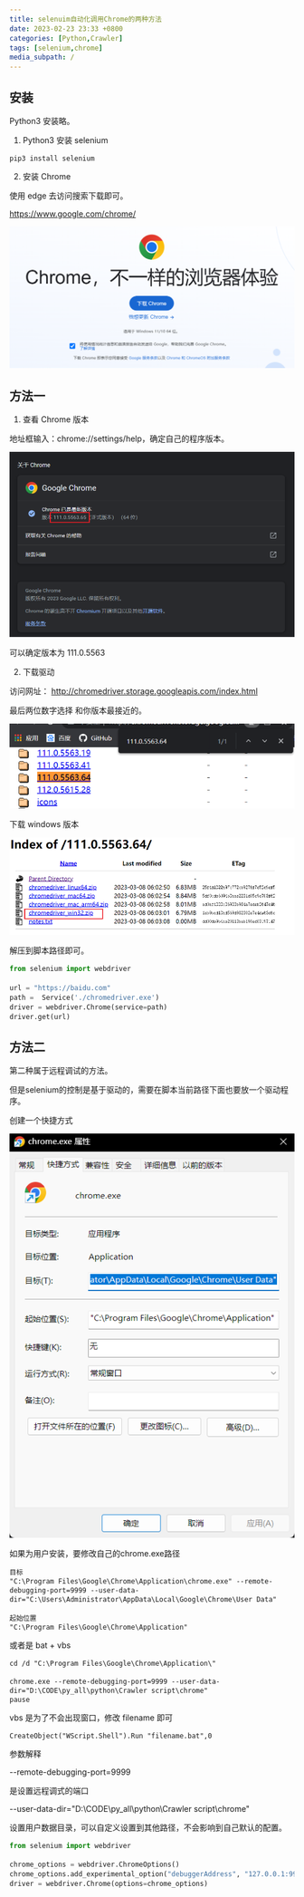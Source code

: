```yaml
---
title: selenuim自动化调用Chrome的两种方法
date: 2023-02-23 23:33 +0800
categories: [Python,Crawler]
tags: [selenium,chrome]
media_subpath: /
---
```




## 安装

Python3 安装略。

1. Python3 安装 selenium

```shell
pip3 install selenium
```

2. 安装 Chrome

使用 edge 去访问搜索下载即可。

https://www.google.com/chrome/

![image-20230320121950211](assets/image-20230320121950211.png)



## 方法一

1. 查看 Chrome 版本

地址框输入：chrome://settings/help，确定自己的程序版本。

![image-20230320122810345](assets/image-20230320122810345.png)

可以确定版本为 111.0.5563

2. 下载驱动

访问网址： http://chromedriver.storage.googleapis.com/index.html

最后两位数字选择 和你版本最接近的。

![image-20230320123817699](assets/image-20230320123817699.png)

下载 windows 版本

![image-20230320124141724](assets/image-20230320124141724.png)

解压到脚本路径即可。

```python
from selenium import webdriver

url = "https://baidu.com"
path =  Service('./chromedriver.exe')
driver = webdriver.Chrome(service=path)
driver.get(url)
```





## 方法二

第二种属于远程调试的方法。

但是selenium的控制是基于驱动的，需要在脚本当前路径下面也要放一个驱动程序。

创建一个快捷方式

![image-20230320160119659](assets/image-20230320160119659.png)

如果为用户安装，要修改自己的chrome.exe路径

```
目标
"C:\Program Files\Google\Chrome\Application\chrome.exe" --remote-debugging-port=9999 --user-data-dir="C:\Users\Administrator\AppData\Local\Google\Chrome\User Data"

起始位置
"C:\Program Files\Google\Chrome\Application"
```

或者是 bat + vbs

```
cd /d "C:\Program Files\Google\Chrome\Application\"

chrome.exe --remote-debugging-port=9999 --user-data-dir="D:\CODE\py_all\python\Crawler script\chrome"
pause
```

vbs 是为了不会出现窗口，修改 filename 即可

```
CreateObject("WScript.Shell").Run "filename.bat",0
```



参数解释

--remote-debugging-port=9999

是设置远程调式的端口

--user-data-dir="D:\CODE\py_all\python\Crawler script\chrome"

设置用户数据目录，可以自定义设置到其他路径，不会影响到自己默认的配置。

```python
from selenium import webdriver

chrome_options = webdriver.ChromeOptions()
chrome_options.add_experimental_option("debuggerAddress", "127.0.0.1:9999")
driver = webdriver.Chrome(options=chrome_options)
```

